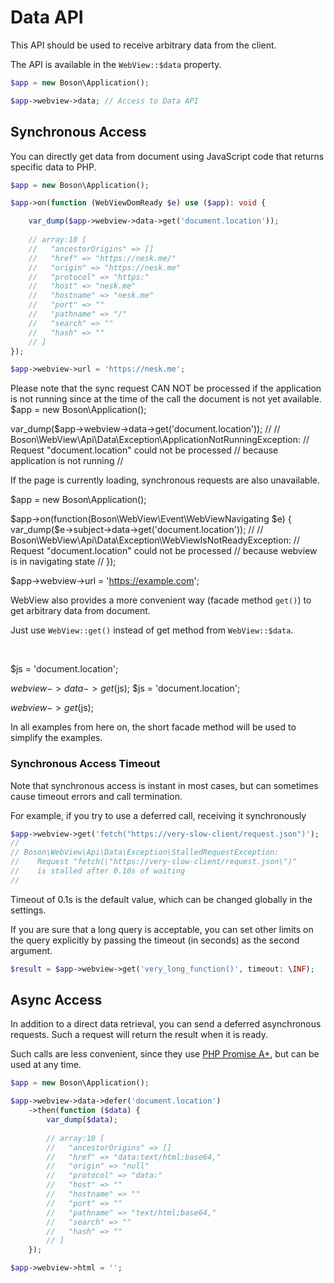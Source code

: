 # Data API

<show-structure for="chapter" depth="2"/>

This API should be used to receive arbitrary data from the client.

The API is available in the `WebView::$data` property.

```php
$app = new Boson\Application();

$app->webview->data; // Access to Data API
```


## Synchronous Access

You can directly get data from document using JavaScript code 
that returns specific data to PHP.

```php
$app = new Boson\Application();

$app->on(function (WebViewDomReady $e) use ($app): void {

    var_dump($app->webview->data->get('document.location')); 
    
    // array:10 [
    //   "ancestorOrigins" => []
    //   "href" => "https://nesk.me/"
    //   "origin" => "https://nesk.me"
    //   "protocol" => "https:"
    //   "host" => "nesk.me"
    //   "hostname" => "nesk.me"
    //   "port" => ""
    //   "pathname" => "/"
    //   "search" => ""
    //   "hash" => ""
    // ]
});

$app->webview->url = 'https://nesk.me';
```

<warning>
Please note that the sync request CAN NOT be processed if the
application is not running since at the time of the call the document 
is not yet available.

<code-block lang="php">
$app = new Boson\Application();

var_dump($app->webview->data->get('document.location'));
//
// Boson\WebView\Api\Data\Exception\ApplicationNotRunningException: 
//     Request "document.location" could not be processed
//     because application is not running
//
</code-block>

If the page is currently loading, synchronous requests are also unavailable.

<code-block lang="php">
$app = new Boson\Application();

$app->on(function(Boson\WebView\Event\WebViewNavigating $e) {
    var_dump($e->subject->data->get('document.location'));
    //
    // Boson\WebView\Api\Data\Exception\WebViewIsNotReadyException:
    //     Request "document.location" could not be processed
    //     because webview is in navigating state
    //
});

$app->webview->url = 'https://example.com';
</code-block>
</warning>

<note>
WebView also provides a more convenient way (facade method <code>get()</code>) 
to get arbitrary data from document.

Just use <code>WebView::get()</code> instead of get method
from <code>WebView::$data</code>.

<p>&nbsp;</p>

<compare>
<code-block lang="php">
$js = 'document.location';

$webview->data->get($js);
</code-block>
<code-block lang="php">
$js = 'document.location';

$webview->get($js);
</code-block>
</compare>

In all examples from here on, the short facade method will
be used to simplify the examples.

</note>

### Synchronous Access Timeout

Note that synchronous access is instant in most cases, but can sometimes 
cause timeout errors and call termination.

For example, if you try to use a deferred call, receiving it synchronously
```php
$app->webview->get('fetch("https://very-slow-client/request.json")');
//
// Boson\WebView\Api\Data\Exception\StalledRequestException: 
//    Request "fetch(\"https://very-slow-client/request.json\")" 
//    is stalled after 0.10s of waiting
//
```

Timeout of 0.1s is the default value, which can be changed 
globally in the settings.

If you are sure that a long query is acceptable, you can set other limits 
on the query explicitly by passing the timeout (in seconds) as the 
second argument.

```php
$result = $app->webview->get('very_long_function()', timeout: \INF);
```

## Async Access

In addition to a direct data retrieval, you can send a deferred 
asynchronous requests. Such a request will return the result 
when it is ready.

Such calls are less convenient, since they use 
[PHP Promise A+](https://promisesaplus.com/), but can be used at any time.

```php
$app = new Boson\Application();

$app->webview->data->defer('document.location')
    ->then(function ($data) {
        var_dump($data);
        
        // array:10 [
        //   "ancestorOrigins" => []
        //   "href" => "data:text/html;base64,"
        //   "origin" => "null"
        //   "protocol" => "data:"
        //   "host" => ""
        //   "hostname" => ""
        //   "port" => ""
        //   "pathname" => "text/html;base64,"
        //   "search" => ""
        //   "hash" => ""
        // ]
    });

$app->webview->html = '';
```